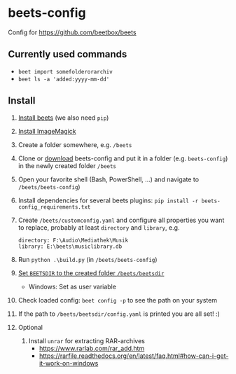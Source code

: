 # beets-config

Config for <https://github.com/beetbox/beets>

## Currently used commands

- `beet import somefolderorarchiv`
- `beet ls -a 'added:yyyy-mm-dd'`

## Install

1. [Install beets](https://beets.readthedocs.org/page/guides/main.html#installing) (we also need `pip`)
1. [Install ImageMagick](https://imagemagick.org)
1. Create a folder somewhere, e.g. `/beets`
1. Clone or [download](https://github.com/Schweinepriester/beets-config/releases) beets-config and put it in a folder (e.g. `beets-config`) in the newly created folder `/beets`
1. Open your favorite shell (Bash, PowerShell, …) and navigate to `/beets/beets-config`)
1. Install dependencies for several beets plugins: `pip install -r beets-config_requirements.txt`
1. Create `/beets/customconfig.yaml` and configure all properties you want to replace, probably at least `directory` and `library`, e.g.

    ```
    directory: F:\Audio\Mediathek\Musik
    library: E:\beets\musiclibrary.db
    ```

1. Run `python .\build.py` (in `/beets/beets-config`)
1. [Set `BEETSDIR` to the created folder `/beets/beetsdir`](https://beets.readthedocs.org/en/stable/reference/config.html#configuration-location)
   - Windows: Set as user variable
1. Check loaded config: `beet config -p` to see the path on your system
1. If the path to `/beets/beetsdir/config.yaml` is printed you are all set! :)
1. Optional
   1. Install `unrar` for extracting RAR-archives
      - <https://www.rarlab.com/rar_add.htm>
      - <https://rarfile.readthedocs.org/en/latest/faq.html#how-can-i-get-it-work-on-windows>
